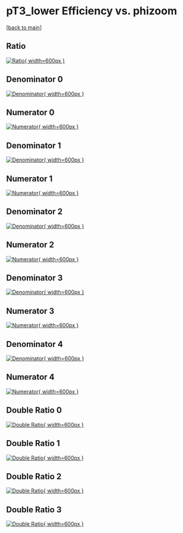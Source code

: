 # pT3_lower Efficiency vs. phizoom

[[back to main](./)]



## Ratio

[![Ratio](../mtv/var/pT3_lower_xtr_321_-1_eff_phizoom.png){ width=600px }](../mtv/var/pT3_lower_xtr_321_-1_eff_phizoom.pdf)

## Denominator 0

[![Denominator](../mtv/den/pT3_lower_xtr_321_-1_eff_phizoom_den0.png){ width=600px }](../mtv/den/pT3_lower_xtr_321_-1_eff_phizoom_den0.pdf)

## Numerator 0

[![Numerator](../mtv/num/pT3_lower_xtr_321_-1_eff_phizoom_num0.png){ width=600px }](../mtv/num/pT3_lower_xtr_321_-1_eff_phizoom_num0.pdf)

## Denominator 1

[![Denominator](../mtv/den/pT3_lower_xtr_321_-1_eff_phizoom_den1.png){ width=600px }](../mtv/den/pT3_lower_xtr_321_-1_eff_phizoom_den1.pdf)

## Numerator 1

[![Numerator](../mtv/num/pT3_lower_xtr_321_-1_eff_phizoom_num1.png){ width=600px }](../mtv/num/pT3_lower_xtr_321_-1_eff_phizoom_num1.pdf)

## Denominator 2

[![Denominator](../mtv/den/pT3_lower_xtr_321_-1_eff_phizoom_den2.png){ width=600px }](../mtv/den/pT3_lower_xtr_321_-1_eff_phizoom_den2.pdf)

## Numerator 2

[![Numerator](../mtv/num/pT3_lower_xtr_321_-1_eff_phizoom_num2.png){ width=600px }](../mtv/num/pT3_lower_xtr_321_-1_eff_phizoom_num2.pdf)

## Denominator 3

[![Denominator](../mtv/den/pT3_lower_xtr_321_-1_eff_phizoom_den3.png){ width=600px }](../mtv/den/pT3_lower_xtr_321_-1_eff_phizoom_den3.pdf)

## Numerator 3

[![Numerator](../mtv/num/pT3_lower_xtr_321_-1_eff_phizoom_num3.png){ width=600px }](../mtv/num/pT3_lower_xtr_321_-1_eff_phizoom_num3.pdf)

## Denominator 4

[![Denominator](../mtv/den/pT3_lower_xtr_321_-1_eff_phizoom_den4.png){ width=600px }](../mtv/den/pT3_lower_xtr_321_-1_eff_phizoom_den4.pdf)

## Numerator 4

[![Numerator](../mtv/num/pT3_lower_xtr_321_-1_eff_phizoom_num4.png){ width=600px }](../mtv/num/pT3_lower_xtr_321_-1_eff_phizoom_num4.pdf)

## Double Ratio 0

[![Double Ratio](../mtv/ratio/pT3_lower_xtr_321_-1_eff_phizoom_ratio0.png){ width=600px }](../mtv/ratio/pT3_lower_xtr_321_-1_eff_phizoom_ratio0.pdf)

## Double Ratio 1

[![Double Ratio](../mtv/ratio/pT3_lower_xtr_321_-1_eff_phizoom_ratio1.png){ width=600px }](../mtv/ratio/pT3_lower_xtr_321_-1_eff_phizoom_ratio1.pdf)

## Double Ratio 2

[![Double Ratio](../mtv/ratio/pT3_lower_xtr_321_-1_eff_phizoom_ratio2.png){ width=600px }](../mtv/ratio/pT3_lower_xtr_321_-1_eff_phizoom_ratio2.pdf)

## Double Ratio 3

[![Double Ratio](../mtv/ratio/pT3_lower_xtr_321_-1_eff_phizoom_ratio3.png){ width=600px }](../mtv/ratio/pT3_lower_xtr_321_-1_eff_phizoom_ratio3.pdf)

